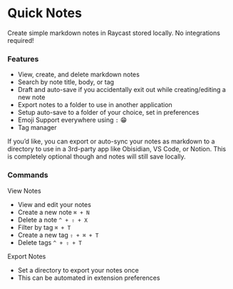 # Quick Notes

Create simple markdown notes in Raycast stored locally. No integrations required!

### Features

- View, create, and delete markdown notes
- Search by note title, body, or tag
- Draft and auto-save if you accidentally exit out while creating/editing a new note
- Export notes to a folder to use in another application
- Setup auto-save to a folder of your choice, set in preferences
- Emoji Support everywhere using `:` 😁
- Tag manager

If you’d like, you can export or auto-sync your notes as markdown to a directory to use in a 3rd-party app like Obisidian, VS Code, or Notion. This is completely optional though and notes will still save locally.

### Commands

View Notes

- View and edit your notes
- Create a new note `⌘ + N`
- Delete a note `^ + ⇧ + X`
- Filter by tag `⌘ + T`
- Create a new tag `⇧ + ⌘ + T`
- Delete tags `^ + ⇧ + T`

Export Notes

- Set a directory to export your notes once
- This can be automated in extension preferences
